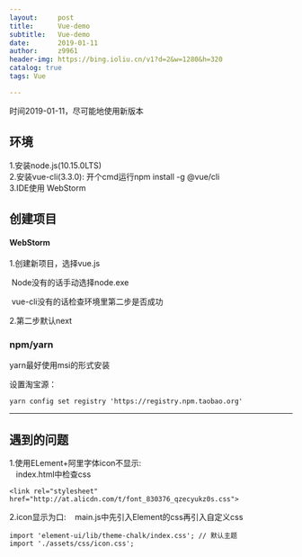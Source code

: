 ```yaml
---
layout:     post
title:      Vue-demo
subtitle:   Vue-demo
date:       2019-01-11
author:     z9961
header-img: https://bing.ioliu.cn/v1?d=2&w=1280&h=320
catalog: true
tags: Vue

---
```

时间2019-01-11，尽可能地使用新版本  
## 环境
1.安装node.js(10.15.0LTS)  
2.安装vue-cli(3.3.0):
    开个cmd运行npm install -g @vue/cli  
3.IDE使用  WebStorm
## 创建项目
#### WebStorm
1.创建新项目，选择vue.js

​	Node没有的话手动选择node.exe

​	vue-cli没有的话检查环境里第二步是否成功

2.第二步默认next



### npm/yarn

yarn最好使用msi的形式安装

设置淘宝源：

```
yarn config set registry 'https://registry.npm.taobao.org'
```

---
## 遇到的问题
1.使用ELement+阿里字体icon不显示:  
&nbsp;&nbsp;&nbsp;index.html中检查css
```
<link rel="stylesheet" href="http://at.alicdn.com/t/font_830376_qzecyukz0s.css">
```
2.icon显示为口:
&nbsp;&nbsp;&nbsp;main.js中先引入Element的css再引入自定义css  
```
import 'element-ui/lib/theme-chalk/index.css'; // 默认主题
import './assets/css/icon.css';
```
